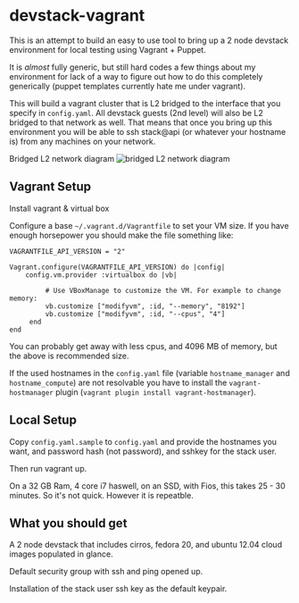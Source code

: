 devstack-vagrant
================

This is an attempt to build an easy to use tool to bring up a 2 node
devstack environment for local testing using Vagrant + Puppet.

It is *almost* fully generic, but still hard codes a few things about
my environment for lack of a way to figure out how to do this
completely generically (puppet templates currently hate me under
vagrant).

This will build a vagrant cluster that is L2 bridged to the interface
that you specify in ``config.yaml``. All devstack guests (2nd
level) will also be L2 bridged to that network as well. That means
that once you bring up this environment you will be able to ssh
stack@api (or whatever your hostname is) from any machines on your
network.

Bridged L2 network diagram
![bridged L2 network diagram](https://dague.net/wp-content/uploads/2014/04/DevstackVagrant-1024x791.png "network diagram")


Vagrant Setup
------------------------

Install vagrant & virtual box

Configure a base ``~/.vagrant.d/Vagrantfile`` to set your VM size. If you
have enough horsepower you should make the file something like:

    VAGRANTFILE_API_VERSION = "2"

    Vagrant.configure(VAGRANTFILE_API_VERSION) do |config|
        config.vm.provider :virtualbox do |vb|

             # Use VBoxManage to customize the VM. For example to change memory:
             vb.customize ["modifyvm", :id, "--memory", "8192"]
             vb.customize ["modifyvm", :id, "--cpus", "4"]
         end
    end

You can probably get away with less cpus, and 4096 MB of memory, but
the above is recommended size.

If the used hostnames in the ``config.yaml`` file (variable ``hostname_manager``
and ``hostname_compute``) are not resolvable you have to install the
``vagrant-hostmanager`` plugin (``vagrant plugin install vagrant-hostmanager``).


Local Setup
--------------------
Copy ``config.yaml.sample`` to ``config.yaml`` and provide the
hostnames you want, and password hash (not password), and sshkey for
the stack user.

Then run vagrant up.

On a 32 GB Ram, 4 core i7 haswell, on an SSD, with Fios, this takes
25 - 30 minutes. So it's not quick. However it is repeatble.


What you should get
-----------------------------------
A 2 node devstack that includes cirros, fedora 20, and ubuntu 12.04
cloud images populated in glance.

Default security group with ssh and ping opened up.

Installation of the stack user ssh key as the default keypair.
